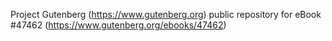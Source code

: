 Project Gutenberg (https://www.gutenberg.org) public repository for eBook #47462 (https://www.gutenberg.org/ebooks/47462)
